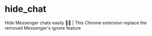 # hide_chat
Hide Messenger chats easily 🐱‍👤 | This Chrome extension replace the removed Messenger's ignore feature
